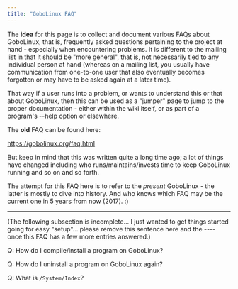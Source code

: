 ```yaml
---
title: "GoboLinux FAQ"
---
```


The **idea** for this page is to collect and document various FAQs about GoboLinux, that is,
frequently asked questions pertaining to the project at hand - especially when encountering
problems. It is different to the mailing list in that it should be "more general", that is,
not necessarily tied to any individual person at hand (whereas on a mailing list, you usually
have communication from one-to-one user that also eventually becomes forgotten or may have
to be asked again at a later time).

That way if a user runs into a problem, or wants to understand this or that about GoboLinux, then
this can be used as a "jumper" page to jump to the proper documentation - either within the wiki
itself, or as part of a program's --help option or elsewhere.

The **old** FAQ can be found here:

  https://gobolinux.org/faq.html

But keep in mind that this was written quite a long time ago; a lot of things have changed including
who runs/maintains/invests time to keep GoboLinux running and so on and so forth.

The attempt for this FAQ here is to refer to the *present* GoboLinux - the latter is mostly to 
dive into history. And who knows which FAQ may be the current one in 5 years from now (2017). :)


----
(The following subsection is incomplete... I just wanted to get things started going for easy
"setup"... please remove this sentence here and the ---- once this FAQ has a few more entries
answered.)

Q: How do I compile/install a program on GoboLinux?

Q: How do I uninstall a program on GoboLinux again?

Q: What is `/System/Index`?
